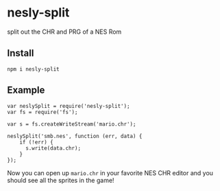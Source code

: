 nesly-split
===========

split out the CHR and PRG of a NES Rom

## Install
`npm i nesly-split`

## Example

```
var neslySplit = require('nesly-split');
var fs = require('fs');

var s = fs.createWriteStream('mario.chr');

neslySplit('smb.nes', function (err, data) {
    if (!err) {
      s.write(data.chr);
    }
});
```

Now you can open up `mario.chr` in your favorite NES CHR editor
and you should see all the sprites in the game!
